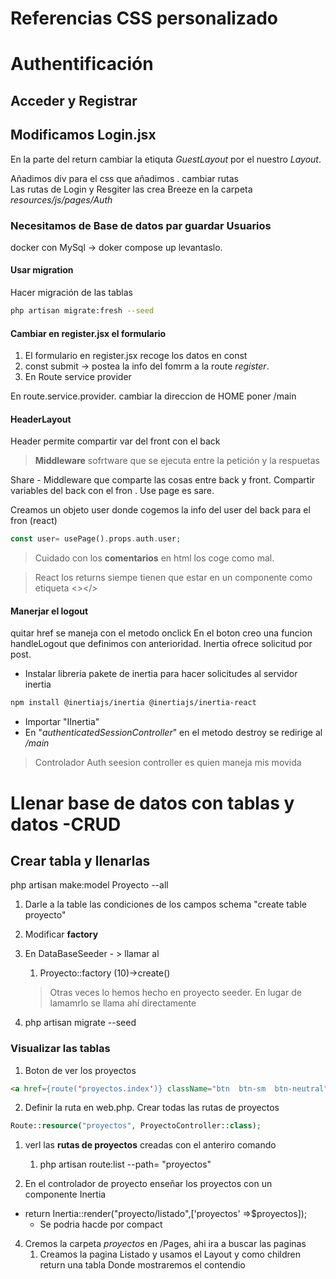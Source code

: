 # Referencias CSS personalizado

# Authentificación

## Acceder y Registrar

## Modificamos Login.jsx

En la parte del return cambiar la etiquta *GuestLayout* por el nuestro *Layout*.

Añadimos div para el css que añadimos . cambiar rutas  
Las rutas de Login y Resgiter las crea Breeze en la carpeta *resources/js/pages/Auth*

### Necesitamos de Base de datos par guardar Usuarios
docker con MySql -> doker compose up levantaslo. 
#### Usar migration
Hacer migración de las tablas 
```bash
php artisan migrate:fresh --seed
``` 
#### Cambiar en register.jsx el formulario
1. El formulario en register.jsx recoge los datos en const
2. const submit -> postea la info del fomrm a la route *register*.
3. En Route service provider

En route.service.provider. cambiar la direccion de HOME poner /main

#### HeaderLayout
Header permite compartir var del front con el back
> **Middleware** sofrtware que se ejecuta entre la petición y la respuetas

Share - Middleware que comparte las cosas entre back y front. Compartir variables del back con el fron . 
Use page es sare. 

Creamos un objeto user donde cogemos la info del user del back para el fron (react)

``` php 
const user= usePage().props.auth.user;
```

>Cuidado con los **comentarios** en html los coge como mal.


>React los returns siempe tienen que estar en un componente como etiqueta <></> 

#### Manerjar el logout
quitar href se maneja con el metodo onclick
En el boton creo una funcion handleLogout que definimos con anterioridad. 
Inertia ofrece solicitud por post. 
- Instalar libreria pakete de inertia para hacer solicitudes al servidor inertia
``` bash 
npm install @inertiajs/inertia @inertiajs/inertia-react
```
- Importar "IInertia"
- En "*authenticatedSessionController*" en el metodo destroy se redirige al */main*
> Controlador Auth seesion controller es quien maneja mis movida

# Llenar base de datos con tablas y datos -CRUD
## Crear tabla y llenarlas
 
 php artisan make:model Proyecto --all

1. Darle a la table las condiciones de los campos schema "create table proyecto"
2. Modificar **factory**
3. En DataBaseSeeder - > llamar al 
	1. Proyecto::factory (10)->create()
	>Otras veces lo hemos hecho en proyecto seeder. En lugar de lamamrlo se llama ahí directamente

4. php artisan migrate --seed

### Visualizar las tablas
1. Boton de ver los proyectos 

```html
<a href={route('proyectos.index')} className="btn  btn-sm  btn-neutral">Proyectos</a>
```
2. Definir la ruta en web.php. Crear todas las rutas de proyectos 
```php
Route::resource("proyectos", ProyectoController::class);
```

1. verl las **rutas de proyectos** creadas con el anteriro comando 
	1. php artisan route:list --path= "proyectos"

3. En el controlador de proyecto enseñar los proyectos con un componente Inertia 
- return Inertia::render("proyecto/listado",['proyectos' =>$proyectos]); 
	- Se podria hacde por compact
4. Cremos la carpeta *proyectos* en /Pages, ahi ira a buscar las paginas
	1. Creamos la pagina Listado y usamos el Layout y como children return una tabla Donde mostraremos el contendio 